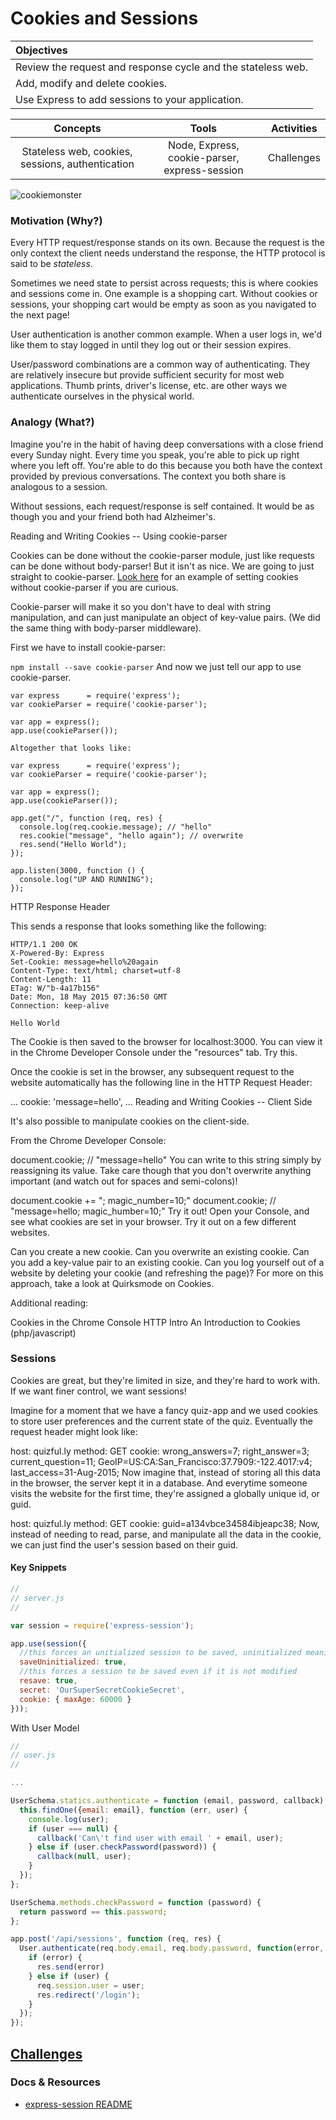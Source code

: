 # Cookies and Sessions

| Objectives |
| :--- |
| Review the request and response cycle and the stateless web. |
| Add, modify and delete cookies. |
| Use Express to add sessions to your application. |

| Concepts | Tools | Activities |
| :---: | :---: | :---: |
| Stateless web, cookies, sessions, authentication | Node, Express, cookie-parser, express-session | Challenges |

![cookiemonster](http://media0.giphy.com/media/EKUvB9uFnm2Xe/giphy.gif)

### Motivation (Why?)

Every HTTP request/response stands on its own. Because the request is the only context the client needs understand the response, the HTTP protocol is said to be *stateless*.

Sometimes we need state to persist across requests; this is where cookies and sessions come in. One example is a shopping cart. Without cookies or sessions, your shopping cart would be empty as soon as you navigated to the next page!

User authentication is another common example. When a user logs in, we'd like them to stay logged in until they log out or their session expires.

User/password combinations are a common way of authenticating. They are relatively insecure but provide sufficient security for most web applications. Thumb prints, driver's license, etc. are other ways we authenticate ourselves in the physical world.

### Analogy (What?)

Imagine you're in the habit of having deep conversations with a close friend every Sunday night. Every time you speak, you're able to pick up right where you left off. You're able to do this because you both have the context provided by previous conversations. The context you both share is analogous to a session.

Without sessions, each request/response is self contained. It would be as though you and your friend both had Alzheimer's.

Reading and Writing Cookies -- Using cookie-parser

Cookies can be done without the cookie-parser module, just like requests can be done without body-parser! But it isn't as nice. We are going to just straight to cookie-parser. [Look here](no-cookie-parser.js) for an example of setting cookies without cookie-parser if you are curious. 

Cookie-parser will make it so you don't have to deal with string manipulation, and can just manipulate an object of key-value pairs. (We did the same thing with body-parser middleware).

First we have to install cookie-parser:

``` npm install --save cookie-parser ```
And now we just tell our app to use cookie-parser.

```
var express      = require('express');
var cookieParser = require('cookie-parser');

var app = express();
app.use(cookieParser());

Altogether that looks like:

var express      = require('express');
var cookieParser = require('cookie-parser');

var app = express();
app.use(cookieParser());

app.get("/", function (req, res) {
  console.log(req.cookie.message); // "hello"
  res.cookie("message", "hello again"); // overwrite
  res.send("Hello World");
});

app.listen(3000, function () {
  console.log("UP AND RUNNING");
});
```
HTTP Response Header

This sends a response that looks something like the following:

```
HTTP/1.1 200 OK
X-Powered-By: Express
Set-Cookie: message=hello%20again
Content-Type: text/html; charset=utf-8
Content-Length: 11
ETag: W/"b-4a17b156"
Date: Mon, 18 May 2015 07:36:50 GMT
Connection: keep-alive

Hello World
```

The Cookie is then saved to the browser for localhost:3000. You can view it in the Chrome Developer Console under the "resources" tab. Try this.

Once the cookie is set in the browser, any subsequent request to the website automatically has the following line in the HTTP Request Header:

...
  cookie: 'message=hello',
...
Reading and Writing Cookies -- Client Side

It's also possible to manipulate cookies on the client-side.

From the Chrome Developer Console:

document.cookie; // "message=hello"
You can write to this string simply by reassigning its value. Take care though that you don't overwrite anything important (and watch out for spaces and semi-colons)!

document.cookie += "; magic_number=10;"
document.cookie; // "message=hello; magic_humber=10;"
Try it out! Open your Console, and see what cookies are set in your browser. Try it out on a few different websites.

Can you create a new cookie.
Can you overwrite an existing cookie.
Can you add a key-value pair to an existing cookie.
Can you log yourself out of a website by deleting your cookie (and refreshing the page)?
For more on this approach, take a look at Quirksmode on Cookies.

Additional reading:

Cookies in the Chrome Console
HTTP Intro
An Introduction to Cookies (php/javascript)


### Sessions

Cookies are great, but they're limited in size, and they're hard to work with. If we want finer control, we want sessions!

Imagine for a moment that we have a fancy quiz-app and we used cookies to store user preferences and the current state of the quiz. Eventually the request header might look like:

host: quizful.ly
method: GET
cookie: wrong_answers=7; right_answer=3; current_question=11; GeoIP=US:CA:San_Francisco:37.7909:-122.4017:v4; last_access=31-Aug-2015;
Now imagine that, instead of storing all this data in the browser, the server kept it in a database. And everytime someone visits the website for the first time, they're assigned a globally unique id, or guid.

host: quizful.ly
method: GET
cookie: guid=a134vbce34584ibjeapc38;
Now, instead of needing to read, parse, and manipulate all the data in the cookie, we can just find the user's session based on their guid.

#### Key Snippets

```js
//
// server.js
//

var session = require('express-session');

app.use(session({
  //this forces an unitialized session to be saved, uninitialized meaning new but not modified
  saveUninitialized: true,
  //this forces a session to be saved even if it is not modified
  resave: true,
  secret: 'OurSuperSecretCookieSecret',
  cookie: { maxAge: 60000 }
}));
```

With User Model

```js
//
// user.js
//

...

UserSchema.statics.authenticate = function (email, password, callback) {
  this.findOne({email: email}, function (err, user) {
    console.log(user);
    if (user === null) {
      callback('Can\'t find user with email ' + email, user);
    } else if (user.checkPassword(password)) {
      callback(null, user);
    }
  });
};

UserSchema.methods.checkPassword = function (password) {
  return password == this.password;
};
```

```js
app.post('/api/sessions', function (req, res) {
  User.authenticate(req.body.email, req.body.password, function(error, user) {
    if (error) {
      res.send(error)
    } else if (user) {
      req.session.user = user;
      res.redirect('/login');
    }
  });
});
```

## [Challenges](exercises.md)

### Docs & Resources

* [express-session README](https://github.com/expressjs/session)
